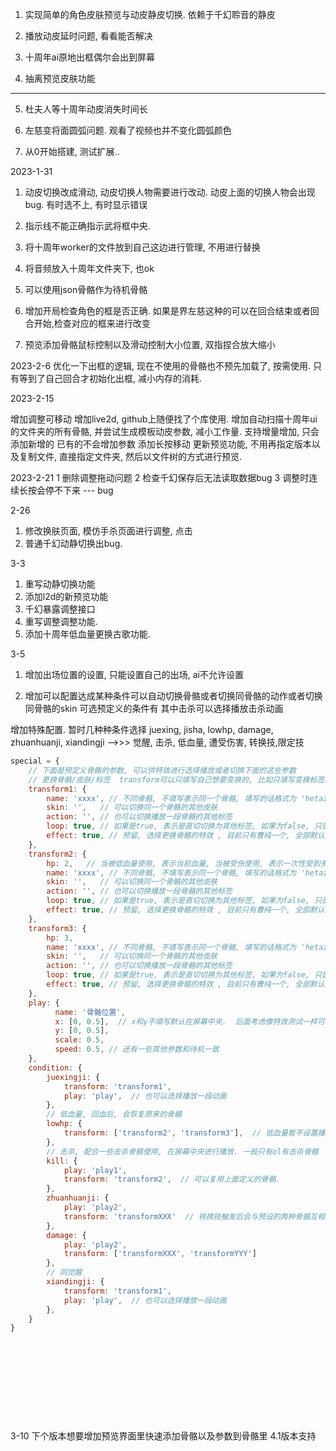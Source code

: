1. 实现简单的角色皮肤预览与动皮静皮切换. 依赖于千幻聆音的静皮

2. 播放动皮延时问题, 看看能否解决

3. 十周年ai原地出框偶尔会出到屏幕

4. 抽离预览皮肤功能


-----
5. 杜夫人等十周年动皮消失时间长

6. 左慈变将面圆弧问题. 观看了视频也并不变化圆弧颜色

7. 从0开始搭建, 测试扩展..

2023-1-31

1. 动皮切换改成滑动, 动皮切换人物需要进行改动. 动皮上面的切换人物会出现bug. 有时选不上, 有时显示错误

2. 指示线不能正确指示武将框中央. 

3. 将十周年worker的文件放到自己这边进行管理, 不用进行替换

4. 将音频放入十周年文件夹下, 也ok

5. 可以使用json骨骼作为待机骨骼

6. 增加开局检查角色的框是否正确. 如果是界左慈这种的可以在回合结束或者回合开始,检查对应的框来进行改变

7. 预览添加骨骼鼠标控制以及滑动控制大小位置, 双指捏合放大缩小

2023-2-6
优化一下出框的逻辑, 现在不使用的骨骼也不预先加载了, 按需使用. 只有等到了自己回合才初始化出框, 减小内存的消耗.


2023-2-15

增加调整可移动
增加live2d, github上随便找了个库使用.
增加自动扫描十周年ui的文件夹的所有骨骼, 并尝试生成模板动皮参数, 减小工作量. 支持增量增加, 只会添加新增的
已有的不会增加参数
添加长按移动
更新预览功能, 不用再指定版本以及复制文件, 直接指定文件夹, 然后以文件树的方式进行预览.


2023-2-21
1 删除调整拖动问题
2 检查千幻保存后无法读取数据bug
3 调整时连续长按会停不下来 --- bug


2-26
1. 修改换肤页面, 模仿手杀页面进行调整, 点击
2. 普通千幻动静切换出bug. 


3-3
1. 重写动静切换功能
2. 添加l2d的新预览功能
3. 千幻暴露调整接口
4. 重写调整调整功能.
5. 添加十周年低血量更换古歌功能.  


3-5 
1. 增加出场位置的设置, 只能设置自己的出场, ai不允许设置

2. 增加可以配置达成某种条件可以自动切换骨骼或者切换同骨骼的动作或者切换同骨骼的skin
可选预定义的条件有
其中击杀可以选择播放击杀动画

增加特殊配置.
暂时几种种条件选择  juexing, jisha, lowhp, damage, zhuanhuanji, xiandingji   -->>> 觉醒, 击杀, 低血量, 遭受伤害, 转换技,限定技

```js
special = {
    // 下面是预定义骨骼的参数, 可以供特效进行选择播放或者切换下面的这些参数
    // 更换骨骼/皮肤/标签  transform可以只填写自己想要变换的, 比如只填写变换标签或者只变换骨骼skin
    transform1: {
        name: 'xxxx', // 不同骨骼, 不填写表示同一个骨骼, 填写的话格式为 'hetaihou/战场绝版'  角色名+皮肤名称
        skin: '',   // 可以切换同一个骨骼的其他皮肤
        action: '', // 也可以切换播放一段骨骼的其他标签
        loop: true, // 如果是true, 表示是直切切换为其他标签, 如果为false, 只是单纯的触发播放另一个标签. 该参数只有当name一致且action指定才有效
        effect: true, // 预留, 选择更换骨骼的特效 , 目前只有曹纯一个, 全部默认播放曹纯的换肤骨骼
    },
    transform2: {
        hp: 2,   // 当被低血量使用, 表示当前血量, 当被受伤使用, 表示一次性受到多少伤害触发. 
        name: 'xxxx', // 不同骨骼, 不填写表示同一个骨骼, 填写的话格式为 'hetaihou/战场绝版/daiji2'
        skin: '',   // 可以切换同一个骨骼的其他皮肤
        action: '', // 也可以切换播放一段骨骼的其他标签
        loop: true, // 如果是true, 表示是直切切换为其他标签, 如果为false, 只是单纯的触发播放另一个标签. 该参数只有当name一致且action指定才有效
        effect: true, // 预留, 选择更换骨骼的特效 , 目前只有曹纯一个, 全部默认播放曹纯的换肤骨骼
    },
    transform3: {
        hp: 3,  
        name: 'xxxx', // 不同骨骼, 不填写表示同一个骨骼, 填写的话格式为 'hetaihou/战场绝版/daiji2'
        skin: '',   // 可以切换同一个骨骼的其他皮肤
        action: '', // 也可以切换播放一段骨骼的其他标签
        loop: true, // 如果是true, 表示是直切切换为其他标签, 如果为false, 只是单纯的触发播放另一个标签. 该参数只有当name一致且action指定才有效
        effect: true, // 预留, 选择更换骨骼的特效 , 目前只有曹纯一个, 全部默认播放曹纯的换肤骨骼
    },
    play: {
          name: '骨骼位置', 
          x: [0, 0.5],  // x和y不填写默认在屏幕中央.  后面考虑像特效测试一样可以指定其他位置
          y: [0, 0.5],
          scale: 0.5, 
          speed: 0.5, // 还有一些其他参数和待机一致 
    },
    condition: {
        juexingji: {
            transform: 'transform1',
            play: 'play',  // 也可以选择播放一段动画         
        },
        // 低血量, 回血后, 会恢复原来的骨骼
        lowhp: {
            transform: ['transform2', 'transform3'],  // 低血量暂不设置播放动画选项
        },  
        // 击杀, 配合一些击杀骨骼使用, 在屏幕中央进行播放. 一般只有ol有击杀骨骼 
        kill: {
            play: 'play1',
            transform: 'transform2',  // 可以复用上面定义的骨骼. 
        },
        zhuanhuanji: {
            play: 'play2',
            transform: 'transformXXX'  // 转换技触发后会与预设的两种骨骼互相切换
        },
        damage: {
            play: 'play2',
            transform: ['transformXXX', 'transformYYY']
        },
        // 同觉醒
        xiandingji: {
            transform: 'transform1',
            play: 'play',  // 也可以选择播放一段动画     
        },           
    }
}












```

3-10
下个版本想要增加预览界面里快速添加骨骼以及参数到骨骼里
4.1版本支持